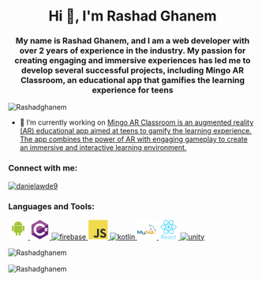 


<h1 align="center">Hi 👋, I'm Rashad Ghanem</h1>
<h3 align="center">My name is Rashad Ghanem, and I am a web developer with over 2 years of experience in the industry. My passion for creating engaging and immersive experiences has led me to develop several successful projects, including Mingo AR Classroom, an educational app that gamifies the learning experience for teens</h3>


<p align="left"> <img src="https://komarev.com/ghpvc/?username=danielawde9&label=Profile%20views&color=0e75b6&style=flat" alt="Rashadghanem" /> </p>

- 🔭 I’m currently working on [Mingo AR Classroom is an augmented reality (AR) educational app aimed at teens to gamify the learning experience. The app combines the power of AR with engaging gameplay to create an immersive and interactive learning environment.](https://github.com/Rashadghanem/MingoARClassroom)

<h3 align="left">Connect with me:</h3>
<p align="left">
<a href="https://linkedin.com/in/danielawde9" target="blank"><img align="center" src="https://raw.githubusercontent.com/rahuldkjain/github-profile-readme-generator/master/src/images/icons/Social/linked-in-alt.svg" alt="danielawde9" height="30" width="40" /></a>
</p>

<h3 align="left">Languages and Tools:</h3>
<p align="left"> <a href="https://developer.android.com" target="_blank" rel="noreferrer"> <img src="https://raw.githubusercontent.com/devicons/devicon/master/icons/android/android-original-wordmark.svg" alt="android" width="40" height="40"/> </a> <a href="https://www.w3schools.com/cs/" target="_blank" rel="noreferrer"> <img src="https://raw.githubusercontent.com/devicons/devicon/master/icons/csharp/csharp-original.svg" alt="csharp" width="40" height="40"/> </a> <a href="https://firebase.google.com/" target="_blank" rel="noreferrer"> <img src="https://www.vectorlogo.zone/logos/firebase/firebase-icon.svg" alt="firebase" width="40" height="40"/> </a> <a href="https://developer.mozilla.org/en-US/docs/Web/JavaScript" target="_blank" rel="noreferrer"> <img src="https://raw.githubusercontent.com/devicons/devicon/master/icons/javascript/javascript-original.svg" alt="javascript" width="40" height="40"/> </a> <a href="https://kotlinlang.org" target="_blank" rel="noreferrer"> <img src="https://www.vectorlogo.zone/logos/kotlinlang/kotlinlang-icon.svg" alt="kotlin" width="40" height="40"/> </a> <a href="https://www.mysql.com/" target="_blank" rel="noreferrer"> <img src="https://raw.githubusercontent.com/devicons/devicon/master/icons/mysql/mysql-original-wordmark.svg" alt="mysql" width="40" height="40"/> </a> <a href="https://reactjs.org/" target="_blank" rel="noreferrer"> <img src="https://raw.githubusercontent.com/devicons/devicon/master/icons/react/react-original-wordmark.svg" alt="react" width="40" height="40"/> </a> <a href="https://unity.com/" target="_blank" rel="noreferrer"> <img src="https://www.vectorlogo.zone/logos/unity3d/unity3d-icon.svg" alt="unity" width="40" height="40"/> </a> </p>

<p><img align="center" src="https://github-readme-stats.vercel.app/api/top-langs?username=Rashadghanem&show_icons=true&locale=en&layout=compact" alt="Rashadghanem" /></p>

<p><img align="center" src="https://github-readme-streak-stats.herokuapp.com/?user=Rashadghanem&" alt="Rashadghanem" /></p>
